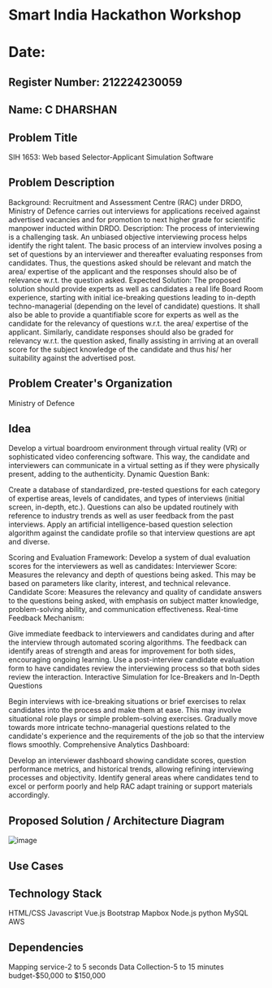 # Smart India Hackathon Workshop
# Date: 
## Register Number: 212224230059
## Name: C DHARSHAN
## Problem Title
SIH 1653: Web based Selector-Applicant Simulation Software
## Problem Description
Background: Recruitment and Assessment Centre (RAC) under DRDO, Ministry of Defence carries out interviews for applications received against advertised vacancies and for promotion to next higher grade for scientific manpower inducted within DRDO. Description: The process of interviewing is a challenging task. An unbiased objective interviewing process helps identify the right talent. The basic process of an interview involves posing a set of questions by an interviewer and thereafter evaluating responses from candidates. Thus, the questions asked should be relevant and match the area/ expertise of the applicant and the responses should also be of relevance w.r.t. the question asked. Expected Solution: The proposed solution should provide experts as well as candidates a real life Board Room experience, starting with initial ice-breaking questions leading to in-depth techno-managerial (depending on the level of candidate) questions. It shall also be able to provide a quantifiable score for experts as well as the candidate for the relevancy of questions w.r.t. the area/ expertise of the applicant. Similarly, candidate responses should also be graded for relevancy w.r.t. the question asked, finally assisting in arriving at an overall score for the subject knowledge of the candidate and thus his/ her suitability against the advertised post.

## Problem Creater's Organization
Ministry of Defence

## Idea

Develop a virtual boardroom environment through virtual reality (VR) or sophisticated video conferencing software. This way, the candidate and interviewers can communicate in a virtual setting as if they were physically present, adding to the authenticity.
Dynamic Question Bank:

Create a database of standardized, pre-tested questions for each category of expertise areas, levels of candidates, and types of interviews (initial screen, in-depth, etc.). Questions can also be updated routinely with reference to industry trends as well as user feedback from the past interviews.
Apply an artificial intelligence-based question selection algorithm against the candidate profile so that interview questions are apt and diverse.

Scoring and Evaluation Framework:
Develop a system of dual evaluation scores for the interviewers as well as candidates:
Interviewer Score: Measures the relevancy and depth of questions being asked. This may be based on parameters like clarity, interest, and technical relevance.
Candidate Score: Measures the relevancy and quality of candidate answers to the questions being asked, with emphasis on subject matter knowledge, problem-solving ability, and communication effectiveness.
Real-time Feedback Mechanism:

Give immediate feedback to interviewers and candidates during and after the interview through automated scoring algorithms. The feedback can identify areas of strength and areas for improvement for both sides, encouraging ongoing learning.
Use a post-interview candidate evaluation form to have candidates review the interviewing process so that both sides review the interaction.
Interactive Simulation for Ice-Breakers and In-Depth Questions

Begin interviews with ice-breaking situations or brief exercises to relax candidates into the process and make them at ease. This may involve situational role plays or simple problem-solving exercises.
Gradually move towards more intricate techno-managerial questions related to the candidate's experience and the requirements of the job so that the interview flows smoothly.
Comprehensive Analytics Dashboard:

Develop an interviewer dashboard showing candidate scores, question performance metrics, and historical trends, allowing refining interviewing processes and objectivity.
Identify general areas where candidates tend to excel or perform poorly and help RAC adapt training or support materials accordingly.

## Proposed Solution / Architecture Diagram
![image](https://github.com/user-attachments/assets/2f5d2808-1bc7-42af-8711-03eba7255924)


## Use Cases


## Technology Stack

HTML/CSS
Javascript
Vue.js
Bootstrap
Mapbox
Node.js
python
MySQL
AWS

## Dependencies

Mapping service-2 to 5 seconds
Data Collection-5 to 15 minutes
budget-$50,000 to $150,000
